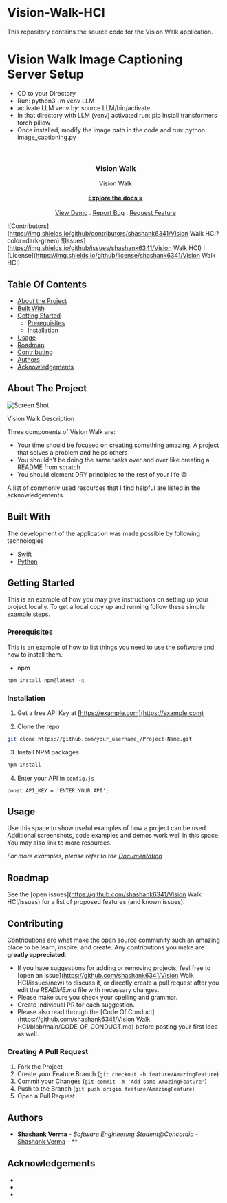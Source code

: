 # Vision-Walk-HCI
This repository contains the source code for the Vision Walk application.


# Vision Walk Image Captioning Server Setup

- CD to your Directory
- Run: python3 -m venv LLM
- activate LLM venv by: source LLM/bin/activate
- In that directory with LLM (venv) activated run: pip install transformers torch pillow
- Once installed, modify the image path in the code and run: python image_captioning.py


<br/>
<p align="center">
  <h3 align="center">Vision Walk</h3>

  <p align="center">
    Vision Walk
    <br/>
    <br/>
    <a href="https://github.com/shashank6341/Vision Walk HCI"><strong>Explore the docs »</strong></a>
    <br/>
    <br/>
    <a href="https://github.com/shashank6341/Vision Walk HCI">View Demo</a>
    .
    <a href="https://github.com/shashank6341/Vision Walk HCI/issues">Report Bug</a>
    .
    <a href="https://github.com/shashank6341/Vision Walk HCI/issues">Request Feature</a>
  </p>
</p>

![Contributors](https://img.shields.io/github/contributors/shashank6341/Vision Walk HCI?color=dark-green) ![Issues](https://img.shields.io/github/issues/shashank6341/Vision Walk HCI) ![License](https://img.shields.io/github/license/shashank6341/Vision Walk HCI) 

## Table Of Contents

* [About the Project](#about-the-project)
* [Built With](#built-with)
* [Getting Started](#getting-started)
  * [Prerequisites](#prerequisites)
  * [Installation](#installation)
* [Usage](#usage)
* [Roadmap](#roadmap)
* [Contributing](#contributing)
* [Authors](#authors)
* [Acknowledgements](#acknowledgements)

## About The Project

![Screen Shot](images/screenshot.png)

Vision Walk Description

Three components of Vision Walk are:

* Your time should be focused on creating something amazing. A project that solves a problem and helps others
* You shouldn't be doing the same tasks over and over like creating a README from scratch
* You should element DRY principles to the rest of your life :smile:

A list of commonly used resources that I find helpful are listed in the acknowledgements.

## Built With

The development of the application was made possible by following technologies

* [Swift](link)
* [Python](link)

## Getting Started

This is an example of how you may give instructions on setting up your project locally.
To get a local copy up and running follow these simple example steps.

### Prerequisites

This is an example of how to list things you need to use the software and how to install them.

* npm

```sh
npm install npm@latest -g
```

### Installation

1. Get a free API Key at [https://example.com](https://example.com)

2. Clone the repo

```sh
git clone https://github.com/your_username_/Project-Name.git
```

3. Install NPM packages

```sh
npm install
```

4. Enter your API in `config.js`

```JS
const API_KEY = 'ENTER YOUR API';
```

## Usage

Use this space to show useful examples of how a project can be used. Additional screenshots, code examples and demos work well in this space. You may also link to more resources.

_For more examples, please refer to the [Documentation](https://example.com)_

## Roadmap

See the [open issues](https://github.com/shashank6341/Vision Walk HCI/issues) for a list of proposed features (and known issues).

## Contributing

Contributions are what make the open source community such an amazing place to be learn, inspire, and create. Any contributions you make are **greatly appreciated**.
* If you have suggestions for adding or removing projects, feel free to [open an issue](https://github.com/shashank6341/Vision Walk HCI/issues/new) to discuss it, or directly create a pull request after you edit the *README.md* file with necessary changes.
* Please make sure you check your spelling and grammar.
* Create individual PR for each suggestion.
* Please also read through the [Code Of Conduct](https://github.com/shashank6341/Vision Walk HCI/blob/main/CODE_OF_CONDUCT.md) before posting your first idea as well.

### Creating A Pull Request

1. Fork the Project
2. Create your Feature Branch (`git checkout -b feature/AmazingFeature`)
3. Commit your Changes (`git commit -m 'Add some AmazingFeature'`)
4. Push to the Branch (`git push origin feature/AmazingFeature`)
5. Open a Pull Request

## Authors

* **Shashank Verma** - *Software Engineering Student@Concordia* - [Shashank Verma](https://github.com/shashank6341/) - **

## Acknowledgements

* []()
* []()
* []()
